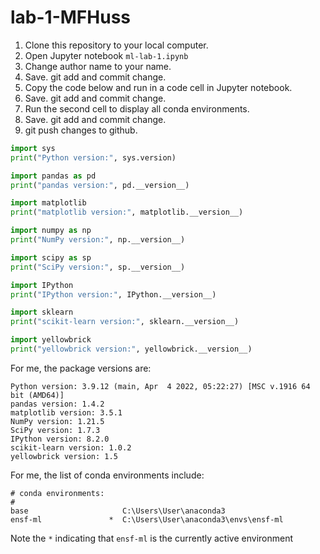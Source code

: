 # lab-1-MFHuss
1. Clone this repository to your local computer.
2. Open Jupyter notebook `ml-lab-1.ipynb`
3. Change author name to your name. 
4. Save. git add and commit change.
5. Copy the code below and run in a code cell in Jupyter notebook.
6. Save. git add and commit change.
7. Run the second cell to display all conda environments. 
8. Save. git add and commit change.
9. git push changes to github.


```Python
import sys
print("Python version:", sys.version)

import pandas as pd
print("pandas version:", pd.__version__)

import matplotlib
print("matplotlib version:", matplotlib.__version__)

import numpy as np
print("NumPy version:", np.__version__)

import scipy as sp
print("SciPy version:", sp.__version__)

import IPython
print("IPython version:", IPython.__version__)

import sklearn
print("scikit-learn version:", sklearn.__version__)

import yellowbrick
print("yellowbrick version:", yellowbrick.__version__)
```

For me, the package versions are:
```
Python version: 3.9.12 (main, Apr  4 2022, 05:22:27) [MSC v.1916 64 bit (AMD64)]
pandas version: 1.4.2
matplotlib version: 3.5.1
NumPy version: 1.21.5
SciPy version: 1.7.3
IPython version: 8.2.0
scikit-learn version: 1.0.2
yellowbrick version: 1.5
```

For me, the list of conda environments include:
```
# conda environments:
#
base                     C:\Users\User\anaconda3
ensf-ml               *  C:\Users\User\anaconda3\envs\ensf-ml
```
Note the `*` indicating that `ensf-ml` is the currently active environment
